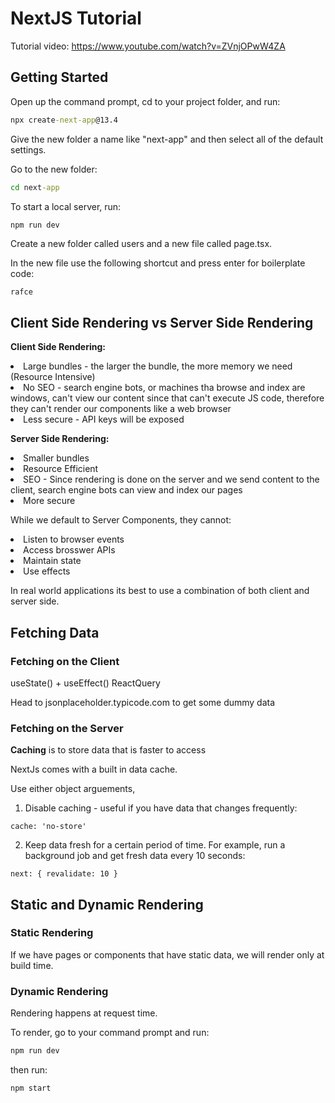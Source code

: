 # NextJS Tutorial

Tutorial video: https://www.youtube.com/watch?v=ZVnjOPwW4ZA

## Getting Started

Open up the command prompt, cd to your project folder, and run:

```cmd
npx create-next-app@13.4
```

Give the new folder a name like "next-app" and then select all of the default settings.

Go to the new folder:
```cmd
cd next-app
```

To start a local server, run:
```cmd
npm run dev
```

Create a new folder called users and a new file called page.tsx.

In the new file use the following shortcut and press enter for boilerplate code:
```tsx
rafce
```

## Client Side Rendering vs Server Side Rendering

**Client Side Rendering:**
<li>Large bundles - the larger the bundle, the more memory we need (Resource Intensive)</li>
<li>No SEO - search engine bots, or machines tha browse and index are windows, can't view our content since that can't execute JS code, therefore they can't render our components like a web browser</li>
<li>Less secure - API keys will be exposed</li>

**Server Side Rendering:**
<li>Smaller bundles</li>
<li>Resource Efficient</li>
<li>SEO - Since rendering is done on the server and we send content to the client, search engine bots can view and index our pages</li>
<li>More secure</li>

While we default to Server Components, they cannot:
<li>Listen to browser events</li>
<li>Access brosswer APIs</li>
<li>Maintain state</li>
<li>Use effects</li>

In real world applications its best to use a combination of both client and server side.

## Fetching Data

### Fetching on the Client

useState() + useEffect()
ReactQuery

Head to jsonplaceholder.typicode.com to get some dummy data

### Fetching on the Server

**Caching** is to store data that is faster to access

NextJs comes with a built in data cache. 

Use either object arguements,

1. Disable caching - useful if you have data that changes frequently:
```tsx
cache: 'no-store'
```
2. Keep data fresh for a certain period of time. For example, run a background job and get fresh data every 10 seconds:
```tsx
next: { revalidate: 10 }
```

## Static and Dynamic Rendering

### Static Rendering

If we have pages or components that have static data, we will render only at build time.

### Dynamic Rendering

Rendering happens at request time.

To render, go to your command prompt and run:
```cmd
npm run dev
```
then run:
```cmd
npm start
```


